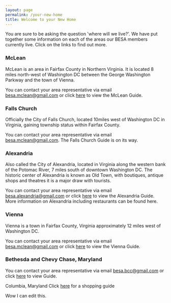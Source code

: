 ```yaml
---
layout: page
permalink: /your-new-home
title: Welcome to your New Home
---
```


You are sure to be asking the question 'where will we live?'.    We have put together some information on each of the areas our BESA members  currently live.  Click on the links to find out more.

### McLean
McLean is an area in Fairfax County in Northern Virginia.  It is located 8 miles north-west of Washington DC between the George Washington Parkway and the town of Vienna.  

You can contact your area representative via email [besa.mclean@gmail.com](mailto:besa.mclean@gmail.com) or click [here]() to view the McLean Guide.

### Falls Church
Officially the City of Falls Church, located 10miles west of Washington DC in Virginia, gaining township status within Fairfax County.  

You can contact your area representative via email [besa.mclean@gmail.com](mailto:besa.mclean@gmail.com).  The Falls Church Guide is on its way.

### Alexandria 
Also called the City of Alexandria, located in Virginia along the western bank of the Potomac River, 7 miles south of downtown Washington DC.  The historic center of Alexandria is known as Old Town, with boutiques, antique shops and theatres it is a major draw with tourists.

You can contact your area representative via email [besa.alexandria@gmail.com](mailto:besa.alexandria@gmail.com) or click [here]() to view the Alexandria Guide.  More information on Alexandria including restaurants can be found here. 

### Vienna
Vienna is a town in Fairfax County, Virginia approximately 12 miles west of Washington DC.  

You can contact your area representative via email [besa.mclean@gmail.com](mailto:besa.mclean@gmail.com) or click [here]() to view the Vienna Guide.

### Bethesda and Chevy Chase, Maryland
You can contact your area representative via email [besa.bcc@gmail.com](mailto:besa.bcc@gmail.com) or click [here]() to view Guide.

Columbia, Maryland
Click [here]() for a shopping guide

Wow I can edit this.
